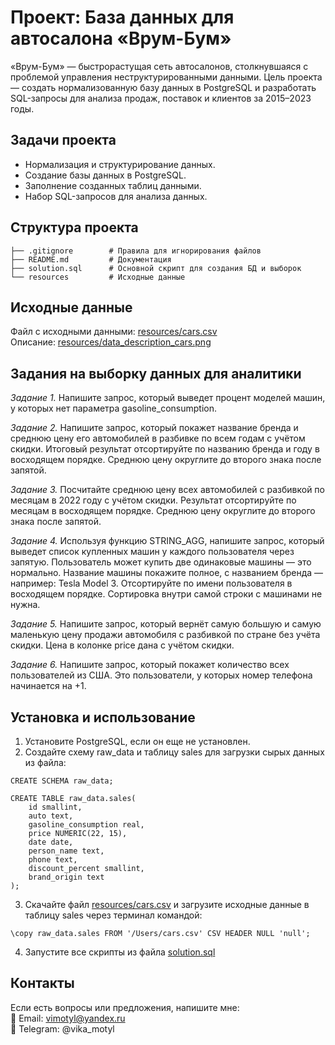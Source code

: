 # Проект: База данных для автосалона «Врум-Бум»

«Врум-Бум» — быстрорастущая сеть автосалонов, столкнувшаяся с проблемой управления неструктурированными данными. Цель проекта — создать нормализованную базу данных в PostgreSQL и разработать SQL-запросы для анализа продаж, поставок и клиентов за 2015–2023 годы.

## Задачи проекта
* Нормализация и структурирование данных.
* Создание базы данных в PostgreSQL.
* Заполнение созданных таблиц данными.
* Набор SQL-запросов для анализа данных.

## Структура проекта
```
├── .gitignore        # Правила для игнорирования файлов 
├── README.md         # Документация   
├── solution.sql      # Основной скрипт для создания БД и выборок  
└── resources         # Исходные данные
```

## Исходные данные
Файл с исходными данными: [resources/cars.csv](https://github.com/vimotyl/de-start-project_vrumbum/blob/main/resources/cars.csv)  
Описание: [resources/data_description_cars.png](https://github.com/vimotyl/de-start-project_vrumbum/blob/main/resources/data_description_cars.png)  


## Задания на выборку данных для аналитики
_Задание 1._
Напишите запрос, который выведет процент моделей машин, у которых нет параметра gasoline_consumption.

_Задание 2._
Напишите запрос, который покажет название бренда и среднюю цену его автомобилей в разбивке по всем годам с учётом скидки. Итоговый результат отсортируйте по названию бренда и году в восходящем порядке. Среднюю цену округлите до второго знака после запятой.

_Задание 3._
Посчитайте среднюю цену всех автомобилей с разбивкой по месяцам в 2022 году с учётом скидки. Результат отсортируйте по месяцам в восходящем порядке. Среднюю цену округлите до второго знака после запятой.

_Задание 4._
Используя функцию STRING_AGG, напишите запрос, который выведет список купленных машин у каждого пользователя через запятую. Пользователь может купить две одинаковые машины — это нормально. Название машины покажите полное, с названием бренда — например: Tesla Model 3. Отсортируйте по имени пользователя в восходящем порядке. Сортировка внутри самой строки с машинами не нужна.

_Задание 5._
Напишите запрос, который вернёт самую большую и самую маленькую цену продажи автомобиля с разбивкой по стране без учёта скидки. Цена в колонке price дана с учётом скидки.

_Задание 6._
Напишите запрос, который покажет количество всех пользователей из США. Это пользователи, у которых номер телефона начинается на +1.


## Установка и использование
1. Установите PostgreSQL, если он еще не установлен.
2. Создайте схему raw_data и таблицу sales для загрузки сырых данных из файла:
```
CREATE SCHEMA raw_data;

CREATE TABLE raw_data.sales(
	id smallint,
	auto text,
	gasoline_consumption real,
	price NUMERIC(22, 15),
	date date,
	person_name text,
	phone text,
	discount_percent smallint,
	brand_origin text
);
```
3. Скачайте файл [resources/cars.csv](https://github.com/vimotyl/de-start-project_vrumbum/blob/main/resources/cars.csv) и загрузите исходные данные в таблицу sales через терминал командой:
```
\copy raw_data.sales FROM '/Users/cars.csv' CSV HEADER NULL 'null';
```
4. Запустите все скрипты из файла [solution.sql](https://github.com/vimotyl/de-start-project_vrumbum/blob/main/solution.sql)


## Контакты
Если есть вопросы или предложения, напишите мне:  
📧 Email: vimotyl@yandex.ru  
💬 Telegram: @vika_motyl

